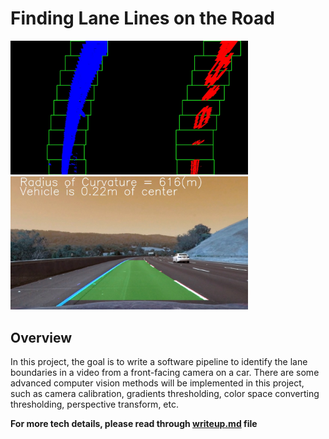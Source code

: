 # **Finding Lane Lines on the Road** 

<img src="test_images_output/test3_fit.jpg" width="380" alt="Result Image" />
<img src="test_images_output/test3.jpg" width="380" alt="Result Image" />

Overview
---

In this project, the goal is to write a software pipeline to identify the lane boundaries in a video from a front-facing camera on a car. There are some advanced computer vision methods will be implemented in this project, such as camera calibration, gradients thresholding, color space converting thresholding, perspective transform, etc.

**For more tech details, please read through [writeup.md](writeup.md) file**



